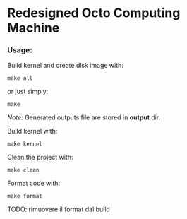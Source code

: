 # Redesigned Octo Computing Machine

### Usage:

Build kernel and create disk image with:
```
make all
```
or just simply:
```
make
```

_Note:_ Generated outputs file are stored in  __output__ dir.

Build kernel with:
```
make kernel
```

Clean the project with:
```
make clean
```

Format code with:
```
make format
```

TODO: rimuovere il format dal build






